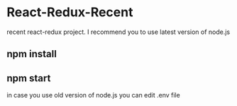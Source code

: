 # React-Redux-Recent
recent react-redux project.
I recommend you to use latest version of node.js
## npm install
## npm start

 in case you use old version of node.js
 you can edit .env file
 
 
